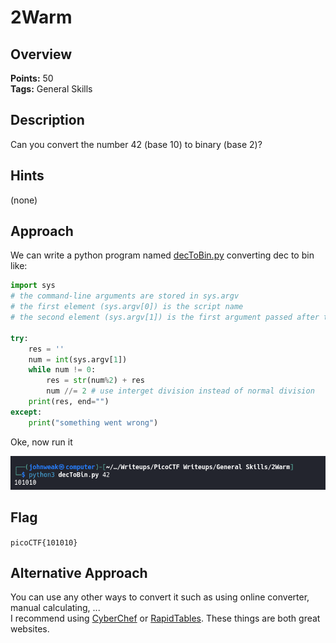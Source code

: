 # 2Warm

## Overview

**Points:** 50\
**Tags:** General Skills

## Description

Can you convert the number 42 (base 10) to binary (base 2)?

## Hints

(none)

## Approach

We can write a python program named [decToBin.py](./decToBin.py) converting dec to bin like:

```python
import sys 
# the command-line arguments are stored in sys.argv
# the first element (sys.argv[0]) is the script name
# the second element (sys.argv[1]) is the first argument passed after the script name

try:
    res = ''
    num = int(sys.argv[1])
    while num != 0:
        res = str(num%2) + res
        num //= 2 # use interget division instead of normal division
    print(res, end="")
except:
    print("something went wrong")

```
Oke, now run it

![alt text](image.png)

## Flag

`picoCTF{101010}`

## Alternative Approach

You can use any other ways to convert it such as using online converter, manual calculating, ...\
I recommend using [CyberChef](https://cyberchef.org/) or [RapidTables](https://www.rapidtables.com/convert/number/). These things are both great websites.
